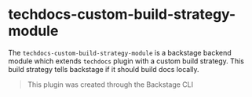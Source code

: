 # techdocs-custom-build-strategy-module

The `techdocs-custom-build-strategy-module` is a backstage backend module which extends `techdocs` plugin with a custom
build strategy. This build strategy tells backstage if it should build docs locally.

> This plugin was created through the Backstage CLI
